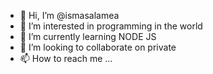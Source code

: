 - 👋 Hi, I’m @ismasalamea
- 👀 I’m interested in programming in the world
- 🌱 I’m currently learning NODE JS
- 💞️ I’m looking to collaborate on private
- 📫 How to reach me ...

<!---
ismasalamea/ismasalamea is a ✨ special ✨ repository because its `README.md` (this file) appears on your GitHub profile.
You can click the Preview link to take a look at your changes.
--->
